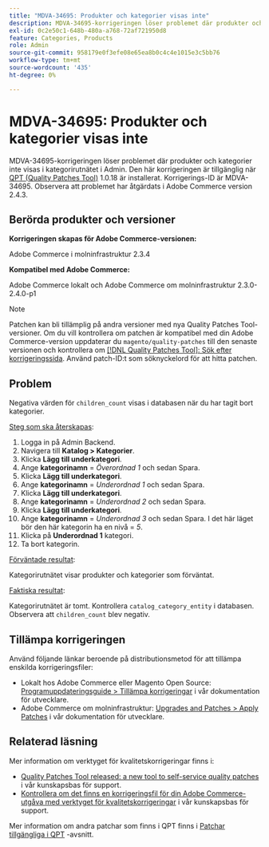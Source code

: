 ```yaml
---
title: "MDVA-34695: Produkter och kategorier visas inte"
description: MDVA-34695-korrigeringen löser problemet där produkter och kategorier inte visas i kategorirutnätet i Admin. Den här korrigeringen är tillgänglig när [QPT-verktyget (Quality Patches Tool)](/help/announcements/adobe-commerce-announcements/magento-quality-patches-released-new-tool-to-self-serve-quality-patches.md) 1.0.18 är installerat. Korrigerings-ID är MDVA-34695. Observera att problemet har åtgärdats i Adobe Commerce version 2.4.3.
exl-id: 0c2e50c1-648b-480a-a768-72af721950d8
feature: Categories, Products
role: Admin
source-git-commit: 958179e0f3efe08e65ea8b0c4c4e1015e3c5bb76
workflow-type: tm+mt
source-wordcount: '435'
ht-degree: 0%

---
```


# MDVA-34695: Produkter och kategorier visas inte

MDVA-34695-korrigeringen löser problemet där produkter och kategorier inte visas i kategorirutnätet i Admin. Den här korrigeringen är tillgänglig när [QPT (Quality Patches Tool)](/help/announcements/adobe-commerce-announcements/magento-quality-patches-released-new-tool-to-self-serve-quality-patches.md) 1.0.18 är installerat. Korrigerings-ID är MDVA-34695. Observera att problemet har åtgärdats i Adobe Commerce version 2.4.3.

## Berörda produkter och versioner

**Korrigeringen skapas för Adobe Commerce-versionen:**

Adobe Commerce i molninfrastruktur 2.3.4

**Kompatibel med Adobe Commerce:**

Adobe Commerce lokalt och Adobe Commerce om molninfrastruktur 2.3.0-2.4.0-p1

>[!NOTE]
>
>Patchen kan bli tillämplig på andra versioner med nya Quality Patches Tool-versioner. Om du vill kontrollera om patchen är kompatibel med din Adobe Commerce-version uppdaterar du `magento/quality-patches` till den senaste versionen och kontrollera om [[!DNL Quality Patches Tool]: Sök efter korrigeringssida](https://devdocs.magento.com/quality-patches/tool.html#patch-grid). Använd patch-ID:t som söknyckelord för att hitta patchen.

## Problem

Negativa värden för `children_count` visas i databasen när du har tagit bort kategorier.

<u>Steg som ska återskapas</u>:

1. Logga in på Admin Backend.
1. Navigera till **Katalog > Kategorier**.
1. Klicka **Lägg till underkategori**.
1. Ange **kategorinamn** = *Överordnad 1* och sedan Spara.
1. Klicka **Lägg till underkategori**.
1. Ange **kategorinamn** = *Underordnad 1* och sedan Spara.
1. Klicka **Lägg till underkategori**.
1. Ange **kategorinamn** = *Underordnad 2* och sedan Spara.
1. Klicka **Lägg till underkategori**.
1. Ange **kategorinamn** = *Underordnad 3* och sedan Spara. I det här läget bör den här kategorin ha en nivå = *5*.
1. Klicka på **Underordnad 1** kategori.
1. Ta bort kategorin.

<u>Förväntade resultat</u>:

Kategorirutnätet visar produkter och kategorier som förväntat.

<u>Faktiska resultat</u>:

Kategorirutnätet är tomt. Kontrollera `catalog_category_entity` i databasen. Observera att `children_count` blev negativ.

## Tillämpa korrigeringen

Använd följande länkar beroende på distributionsmetod för att tillämpa enskilda korrigeringsfiler:

* Lokalt hos Adobe Commerce eller Magento Open Source: [Programuppdateringsguide > Tillämpa korrigeringar](https://devdocs.magento.com/guides/v2.4/comp-mgr/patching/mqp.html) i vår dokumentation för utvecklare.
* Adobe Commerce om molninfrastruktur: [Upgrades and Patches > Apply Patches](https://devdocs.magento.com/cloud/project/project-patch.html) i vår dokumentation för utvecklare.

## Relaterad läsning

Mer information om verktyget för kvalitetskorrigeringar finns i:

* [Quality Patches Tool released: a new tool to self-service quality patches](/help/announcements/adobe-commerce-announcements/magento-quality-patches-released-new-tool-to-self-serve-quality-patches.md) i vår kunskapsbas för support.
* [Kontrollera om det finns en korrigeringsfil för din Adobe Commerce-utgåva med verktyget för kvalitetskorrigeringar](/help/support-tools/patches-available-in-qpt-tool/check-patch-for-magento-issue-with-magento-quality-patches.md) i vår kunskapsbas för support.

Mer information om andra patchar som finns i QPT finns i [Patchar tillgängliga i QPT](https://support.magento.com/hc/en-us/sections/360010506631-Patches-available-in-QPT-tool-) -avsnitt.
